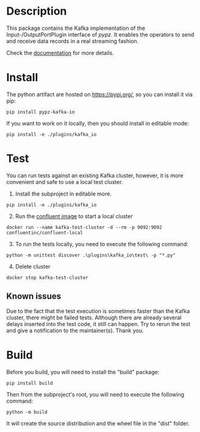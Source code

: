 # Description

This package contains the Kafka implementation of the Input-/OutputPortPlugin 
interface of *pypz*. It enables the operators to send and receive data records
in a real streaming fashion.

Check the [documentation](https://lazlowa.github.io/pypz-python/plugins/kafka_io.html) for
more details.

# Install

The python artifact are hosted on https://pypi.org/, so you can install
it via pip:

```shell
pip install pypz-kafka-io
```

If you want to work on it locally, then you should install in editable mode:

```shell
pip install -e ./plugins/kafka_io
```

# Test

You can run tests against an existing Kafka cluster, however, it is
more convenient and safe to use a local test cluster.


1. Install the subproject in editable more.
```shell
pip install -e ./plugins/kafka_io
```
2. Run the [confluent image](https://hub.docker.com/r/confluentinc/confluent-local) to start a local cluster
```shell
docker run --name kafka-test-cluster -d --rm -p 9092:9092 confluentinc/confluent-local
```
3. To run the tests locally, you need to execute the following command:
```shell
python -m unittest discover .\plugins\kafka_io\test\ -p "*.py"
```
4. Delete cluster
```shell
docker stop kafka-test-cluster
```

## Known issues

Due to the fact that the test execution is sometimes faster than the Kafka
cluster, there might be failed tests. Although there are already several
delays inserted into the test code, it still can happen. Try to rerun the
test and give a notification to the maintainer(s). Thank you.

# Build

Before you build, you will need to install the "build" package:

```shell
pip install build
```

Then from the subproject's root, you will need to execute the following command:

```shell
python -m build
```

It will create the source distribution and the wheel file in the "dist" folder.
